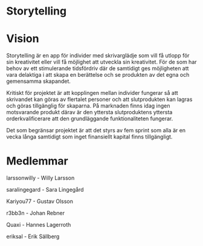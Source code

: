 # Storytelling
# Vision
Storytelling är en app för individer med skrivarglädje som vill få utlopp för sin kreativitet eller vill få möjlighet att utveckla sin kreativitet. För de som har behov av ett stimulerande tidsfördriv där de samtidigt ges möjligheten att vara delaktiga i att skapa en berättelse och se produkten av det egna och gemensamma skapandet.

Kritiskt för projektet är att kopplingen mellan individer fungerar så att skrivandet kan göras av flertalet personer och att slutprodukten kan lagras och göras tillgänglig för skaparna. På marknaden finns idag ingen motsvarande produkt därav är den yttersta slutproduktens yttersta orderkvalificerare att den grundläggande funktionaliteten fungerar.

Det som begränsar projektet är att det styrs av fem sprint som alla är en vecka långa samtidigt som inget finansiellt kapital finns tillgängligt.

# Medlemmar
larssonwilly - Willy Larsson

saralingegard - Sara Lingegård

Kariyou77 - Gustav Olsson

r3bb3n - Johan Rebner

Quaxi - Hannes Lagerroth

eriksal - Erik Sällberg
